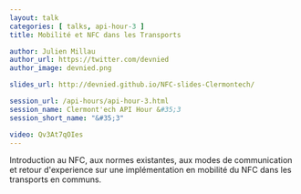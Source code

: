 ```yaml
---
layout: talk
categories: [ talks, api-hour-3 ]
title: Mobilité et NFC dans les Transports

author: Julien Millau
author_url: https://twitter.com/devnied
author_image: devnied.png

slides_url: http://devnied.github.io/NFC-slides-Clermontech/

session_url: /api-hours/api-hour-3.html
session_name: Clermont'ech API Hour &#35;3
session_short_name: "&#35;3"

video: Qv3At7qOIes
---
```


Introduction au NFC, aux normes existantes, aux modes de communication et retour
d'experience sur une implémentation en mobilité du NFC dans les transports en
communs.

